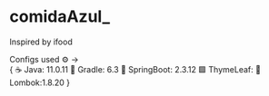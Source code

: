 # comidaAzul_
Inspired by ifood

Configs used :gear: -> <br>
{
:coffee: Java: 11.0.11
:elephant: Gradle: 6.3 
:leaves: SpringBoot: 2.3.12
:green_square: ThymeLeaf: 
:red_circle: Lombok:1.8.20
}
